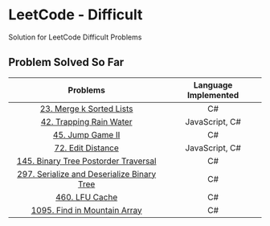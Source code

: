 # LeetCode - Difficult

Solution for LeetCode Difficult Problems

## Problem Solved So Far

|                                                       Problems                                                        | Language Implemented |
| :-------------------------------------------------------------------------------------------------------------------: | :------------------: |
|                  [23. Merge k Sorted Lists](https://leetcode-cn.com/problems/merge-k-sorted-lists/)                   |          C#          |
|                   [42. Trapping Rain Water](https://leetcode-cn.com/problems/trapping-rain-water/)                    |    JavaScript, C#    |
|                          [45. Jump Game II](https://leetcode-cn.com/problems/jump-game-ii/)                           |          C#          |
|                         [72. Edit Distance](https://leetcode-cn.com/problems/edit-distance/)                          |    JavaScript, C#    |
|       [145. Binary Tree Postorder Traversal](https://leetcode-cn.com/problems/binary-tree-postorder-traversal/)       |          C#          |
| [297. Serialize and Deserialize Binary Tree](https://leetcode-cn.com/problems/serialize-and-deserialize-binary-tree/) |          C#          |
|                             [460. LFU Cache](https://leetcode-cn.com/problems/lfu-cache/)                             |          C#          |
|               [1095. Find in Mountain Array](https://leetcode-cn.com/problems/find-in-mountain-array/)                |          C#          |

